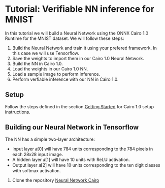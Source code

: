 # Tutorial: Verifiable NN inference for MNIST

In this tutorial we will build a Neural Network using the ONNX Cairo 1.0 Runtime for the MNIST dataset. We will follow these steps:

1. Build the Neural Network and train it using your prefered framework. In this case we will use Tensorflow. 
2. Save the weights to import them in our Cairo 1.0 Neural Network.
3. Build the NN in Cairo 1.0.
4. Load the weights in our Cairo 1.0 NN.
5. Load a sample image to perform inference.
6. Perform verfiable inference with our NN in Cairo 1.0.

## Setup

Follow the steps defined in the section [Getting Started](./SETUP.md) for Cairo 1.0 setup instructions.

## Building our Neural Network in Tensorflow

The NN has a simple two-layer architecture: 
  - Input layer 𝑎[0] will have 784 units corresponding to the 784 pixels in each 28x28 input image. 
  - A hidden layer 𝑎[1] will have 10 units with ReLU activation.
  - Output layer 𝑎[2] will have 10 units corresponding to the ten digit classes with softmax activation.

1. Clone the repository [Neural Network Cairo](https://github.com/franalgaba/neural-network-cairo)
